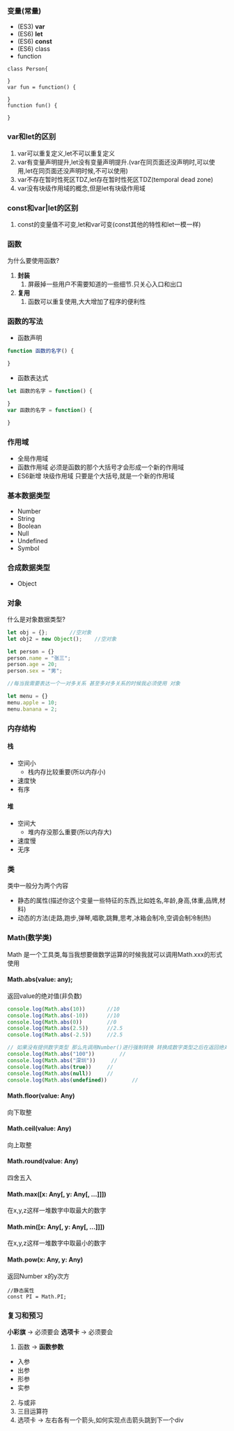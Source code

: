 ### 变量(常量)

+ (ES3) **var**
+ (ES6) **let**
+ (ES6) **const**
+ (ES6) class
+ function

```
class Person{

}
var fun = function() {

}
function fun() {

}
```

### var和let的区别

1. var可以重复定义,let不可以重复定义
3. var有变量声明提升,let没有变量声明提升.(var在同页面还没声明时,可以使用,let在同页面还没声明时候,不可以使用)
3. var不存在暂时性死区TDZ,let存在暂时性死区TDZ(temporal dead zone)
4. var没有块级作用域的概念,但是let有块级作用域

### const和var|let的区别

1. const的变量值不可变,let和var可变(const其他的特性和let一模一样)

### 函数

为什么要使用函数?

1. **封装**
   1. 屏蔽掉一些用户不需要知道的一些细节.只关心入口和出口
2. **复用**
   1. 函数可以重复使用,大大增加了程序的便利性

### 函数的写法

+ 函数声明

```javascript
function 函数的名字() {

}
```

+ 函数表达式

```javascript
let 函数的名字 = function() {

}
var 函数的名字 = function() {

}
```

### 作用域

+ 全局作用域
+ 函数作用域 必须是函数的那个大括号才会形成一个新的作用域
+ ES6新增 块级作用域 只要是个大括号,就是一个新的作用域

### 基本数据类型

+ Number
+ String
+ Boolean
+ Null
+ Undefined
+ Symbol

### 合成数据类型

+ Object

### 对象

什么是对象数据类型?

```javascript
let obj = {};		//空对象
let obj2 = new Object();	//空对象

let person = {}
person.name = "张三";
person.age = 20;
person.sex = "男";

//每当我需要表达一个一对多关系 甚至多对多关系的时候我必须使用 对象

let menu = {}
menu.apple = 10;
menu.banana = 2;
```

### 内存结构

#### 栈

+ 空间小
  + 栈内存比较重要(所以内存小)
+ 速度快
+ 有序

#### 堆

+ 空间大
  + 堆内存没那么重要(所以内存大)
+ 速度慢
+ 无序

### 类

类中一般分为两个内容

+ 静态的属性(描述你这个变量一些特征的东西,比如姓名,年龄,身高,体重,品牌,材料)
+ 动态的方法(走路,跑步,弹琴,唱歌,跳舞,思考,冰箱会制冷,空调会制冷制热)

### Math(数学类)

Math 是一个工具类,每当我想要做数学运算的时候我就可以调用Math.xxx的形式使用

#### Math.abs(value: any);

返回value的绝对值(非负数)

```javascript
console.log(Math.abs(10))		//10
console.log(Math.abs(-10))		//10
console.log(Math.abs(0))		//0
console.log(Math.abs(2.5))		//2.5
console.log(Math.abs(-2.5))		//2.5

// 如果没有提供数字类型 那么先调用Number()进行强制转换 转换成数字类型之后在返回绝对值
console.log(Math.abs("100"))		//
console.log(Math.abs("深圳"))		//
console.log(Math.abs(true))		//
console.log(Math.abs(null))		//
console.log(Math.abs(undefined))		//
```

#### Math.floor(value: Any)

向下取整

#### Math.ceil(value: Any)

向上取整

#### Math.round(value: Any)

四舍五入

#### Math.max([x: Any[, y: Any[, …]]])

在x,y,z这样一堆数字中取最大的数字

#### Math.min([x: Any[, y: Any[, …]]])

在x,y,z这样一堆数字中取最小的数字

#### Math.pow(x: Any, y: Any)

返回Number x的y次方

```
//静态属性
const PI = Math.PI;
```

### 复习和预习
**小彩旗** -> 必须要会
**选项卡** -> 必须要会

1. 函数 -> **函数参数**

+ 入参
+ 出参
+ 形参
+ 实参

2. 与或非
3. 三目运算符
5. 选项卡 -> 左右各有一个箭头,如何实现点击箭头跳到下一个div